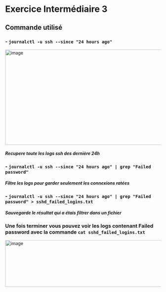 # Exercice Intermédiaire 3
## Commande utilisé
### - `journalctl -u ssh --since "24 hours ago"`
<img width="1004" height="308" alt="image" src="https://github.com/user-attachments/assets/0ec320c2-f1ac-4ec5-a73d-036e37717f8c" />

##### Recupere toute les logs ssh des dernière 24h

### - `journalctl -u ssh --since "24 hours ago" | grep "Failed password"`
##### Filtre les logs pour garder seulement les connexions ratées

### - `journalctl -u ssh --since "24 hours ago" | grep "Failed password" > sshd_failed_logins.txt`
##### Sauvegarde le résultat qui a étais filtrer dans un fichier

### Une fois terminer vous pouvez voir les logs contenant Failed password avec la commande `cat sshd_failed_logins.txt`
<img width="1186" height="151" alt="image" src="https://github.com/user-attachments/assets/de1e3c53-2561-4a35-90c9-6358e42a8afd" />

